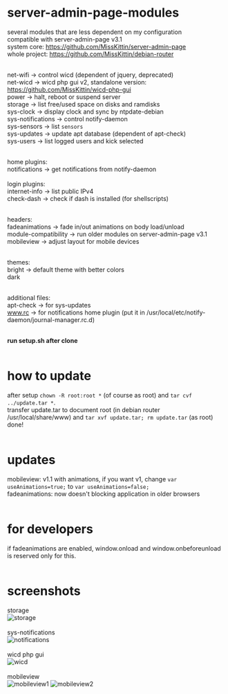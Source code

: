 # server-admin-page-modules
several modules that are less dependent on my configuration<br>
compatible with server-admin-page v3.1<br>
system core: https://github.com/MissKittin/server-admin-page<br>
whole project: https://github.com/MissKittin/debian-router<br><br>

net-wifi -> control wicd (dependent of jquery, deprecated)<br>
net-wicd -> wicd php gui v2, standalone version: https://github.com/MissKittin/wicd-php-gui<br>
power -> halt, reboot or suspend server<br>
storage -> list free/used space on disks and ramdisks<br>
sys-clock -> display clock and sync by ntpdate-debian<br>
sys-notifications -> control notify-daemon<br>
sys-sensors -> list `sensors`<br>
sys-updates -> update apt database (dependent of apt-check)<br>
sys-users -> list logged users and kick selected<br><br>

home plugins:<br>
notifications -> get notifications from notify-daemon<br><br>
login plugins:<br>
internet-info -> list public IPv4<br>
check-dash -> check if dash is installed (for shellscripts)<br><br>

headers:<br>
fadeanimations -> fade in/out animations on body load/unload<br>
module-compatibility -> run older modules on server-admin-page v3.1<br>
mobileview -> adjust layout for mobile devices<br><br>

themes:<br>
bright -> default theme with better colors<br>
dark<br><br>

additional files:<br>
apt-check -> for sys-updates<br>
www.rc -> for notifications home plugin (put it in /usr/local/etc/notify-daemon/journal-manager.rc.d)<br><br>

**run setup.sh after clone**<br><br>

# how to update
after setup `chown -R root:root *` (of course as root) and `tar cvf ../update.tar *`.<br>
transfer update.tar to document root (in debian router /usr/local/share/www) and `tar xvf update.tar; rm update.tar` (as root)<br>
done!
<br><br>

# updates
mobileview: v1.1 with animations, if you want v1, change `var useAnimations=true;` to `var useAnimations=false;`<br>
fadeanimations: now doesn't blocking application in older browsers<br><br>

# for developers
if fadeanimations are enabled, window.onload and window.onbeforeunload is reserved only for this.<br><br>

# screenshots
storage<br>
![storage](https://github.com/MissKittin/server-admin-page-modules/blob/master/storage.png)<br><br>
sys-notifications<br>
![notifications](https://github.com/MissKittin/server-admin-page-modules/blob/master/sys-notifications.png)<br><br>
wicd php gui<br>
![wicd](https://raw.githubusercontent.com/MissKittin/server-admin-page-modules/master/net-wicd.png)<br><br>
mobileview<br>
![mobileview1](https://raw.githubusercontent.com/MissKittin/server-admin-page-modules/master/preview_mobileview1.png)
![mobileview2](https://raw.githubusercontent.com/MissKittin/server-admin-page-modules/master/preview_mobileview2.png)

